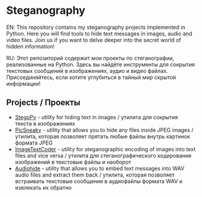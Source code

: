 # Steganography

EN: This repository contains my steganography projects implemented in Python. Here you will find tools to hide text messages in images, audio and video files. Join us if you want to delve deeper into the secret world of hidden information!

RU: Этот репозиторий содержит мои проекты по стеганографии, реализованные на Python. Здесь вы найдёте инструменты для сокрытия текстовых сообщений в изображениях, аудио и видео файлах. Присоединяйтесь, если хотите углубиться в тайный мир скрытой информации!

## Projects / Проекты
- [StegoPy](https://github.com/consul-k/Steganography/tree/main/StegoPy) - utility for hiding text in images / утилита для сокрытия текста в изображениях
- [PicSneaky](https://github.com/consul-k/Steganography/tree/main/PicSneaky) - utility that allows you to hide any files inside JPEG images / утилита, которая позволяет прятать любые файлы внутрь картинок формата JPEG
- [ImageTextCoder](https://github.com/consul-k/Steganography/tree/main/ImageTextCoder) - utility for steganographic encoding of images into text files and vice versa / утилита для стеганографического кодирования изображений в текстовые файлы и наоборот
- [Audiohide](https://github.com/consul-k/Steganography/tree/main/Audiohide) - utility that allows you to embed text messages into WAV audio files and extract them back / утилита, которая позволяет встраивать текстовые сообщения в аудиофайлы формата WAV и извлекать их обратно
